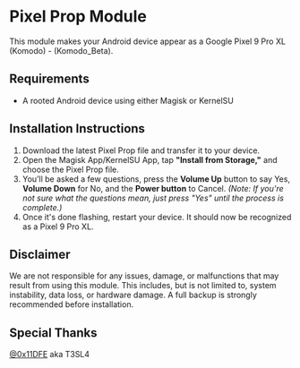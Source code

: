 # Pixel Prop Module  
This module makes your Android device appear as a Google Pixel 9 Pro XL (Komodo) - (Komodo_Beta).

## Requirements
- A rooted Android device using either Magisk or KernelSU

## Installation Instructions
1. Download the latest Pixel Prop file and transfer it to your device.
2. Open the Magisk App/KernelSU App, tap **"Install from Storage,"** and choose the Pixel Prop file.
3. You’ll be asked a few questions, press the **Volume Up** button to say Yes, **Volume Down** for No, and the **Power button** to Cancel.
   *(Note: If you're not sure what the questions mean, just press "Yes" until the process is complete.)*
4. Once it's done flashing, restart your device. It should now be recognized as a Pixel 9 Pro XL.

## Disclaimer
We are not responsible for any issues, damage, or malfunctions that may result from using this module. This includes, but is not limited to, system instability, data loss, or hardware damage. A full backup is strongly recommended before installation.

## Special Thanks
[@0x11DFE](https://github.com/0x11DFE) aka T3SL4
